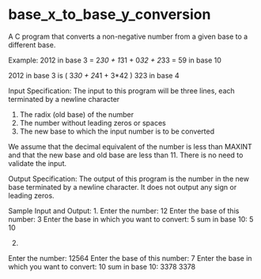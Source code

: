 # base_x_to_base_y_conversion
A C program that converts a non-negative number from a given base to a different base.

Example:
2012 in base 3 = 2*30 + 1*31 + 0*32 + 2*33 = 59 in base 10

2012 in base 3 is ( 3*30 + 2*41 + 3*42 ) 323 in base 4

Input Specification:
The input to this program will be three lines, each terminated by a newline character
1. The radix (old base) of the number
2. The number without leading zeros or spaces
3. The new base to which the input number is to be converted
   
We assume that the decimal equivalent of the number is less than MAXINT and that the new base and old base are less than 11. There is no need to validate the input.

Output Specification:
The output of this program is the number in the new base terminated by a newline character. It does not output any sign or leading zeros.

Sample Input and Output:
1.
Enter the number: 12
Enter the base of this number: 3
Enter the base in which you want to convert: 5
sum in base 10: 5
10

2.
Enter the number: 12564
Enter the base of this number: 7
Enter the base in which you want to convert: 10
sum in base 10: 3378
3378
